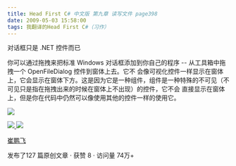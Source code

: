 ```yaml
---
title: Head First C# 中文版 第九章 读写文件 page398
date: 2009-05-03 15:58:00
tags: 我翻译的Head First C#（习作）
---
```

对话框只是  .NET  控件而已

  

你可以通过拖拽来把标准  Windows  对话框添加到你自己的程序  \--  从工具箱中拖拽一个  OpenFileDialog  控件到窗体上去。它不
会像可视化控件一样显示在窗体上，它会显示在窗体下方。这是因为它是一种组件，组件是一种特殊的不可见（不可见只是指在拖拽出来的时候在窗体上不出现）的控件，它不会
直接显示在窗体上，但是你在代码中仍然可以像使用其他的控件一样的使用它。

  

![](https://p-blog.csdn.net/images/p_blog_csdn_net/cuipengfei1/EntryImages/20090503/2009-05-03_15-41-38.jpg)



[ ![](https://profile.csdnimg.cn/5/2/5/3_cuipengfei1)
![](https://g.csdnimg.cn/static/user-reg-year/1x/11.png)
](https://blog.csdn.net/cuipengfei1)

[ 崔鹏飞 ](https://blog.csdn.net/cuipengfei1)

发布了127 篇原创文章  ·  获赞 8  ·  访问量 74万+

